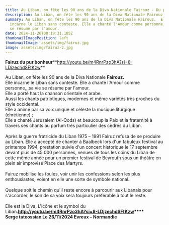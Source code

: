```yaml
---
title: Au Liban, on fête les 90 ans de la Diva Nationale Fairouz - Du pur bonheur
description: Au Liban, on fête les 90 ans de la Diva Nationale Fairouz - Du pur bonheur
summary: Au Liban, on fête les 90 ans de la Diva Nationale Fairouz.  Elle
  incarne le Liban sans conteste. Elle a chanté l'Amour comme personne,,,sa vie
  se résume par l'amour.
date: 2024-11-26T00:19:31.105Z
thumbnailImagePosition: left
thumbnailImage: assets/img/fairuz.jpg
image: assets/img/fairuz-2.jpg
---
```

**Fairuz du pur bonheur****<http://youtu.be/m4RnrPzo3hA?si=8-LDjzechdSFtKzw>**

Au Liban, on fête les 90 ans de la Diva Nationale **Fairouz.**\
Elle incarne le Liban sans conteste. Elle a chanté l'Amour comme personne,,,sa vie se résume par l'amour.\
Elle a porté haut la chanson orientale et arabe.\
Aussi les chants patriotiques, modernes et même variétés très proches du style occidental.\
Elle a animé par sa voix unique et célèste la musique liturgique (chrétienne) ;\
Elle a chanté Jérusalem (Al-Qods) et beaucoup la Paix et la fraternité à travers ses chants au parfum très particulier des cèdres du Liban.\
\
Après la guerre fratricide du Liban 1975 – 1991 Fairuz refusa de se produire au Liban. Elle a accepté de chanter à Baalbeck lors d'un fabuleux festival au printemps 1994, prestation suivie d'un concert historique le 17 septembre devant plus de 45 000 personnes, venues de tous les coins du Liban de cette même année pour un premier festival de Beyrouth sous un théâtre en plein air improvisé Place des Martyrs.\
\
Fairuz mobilise les foules, voir unir les confessions selon les plus enthousiastes, voient en elle une sorte de symbole national.\
\
Quelque soit le chemin qu'il reste encore à parcourir aux Libanais pour s'accorder, le son de sa voix sera toujours préférable à tout le reste.\
\
Elle est la Diva, L'icône et le symbol du Liban.**<http://youtu.be/m4RnrPzo3hA?si=8-LDjzechdSFtKzw>****\
Serge tateossian Le 26/11/2024 Evreux – Normandie**